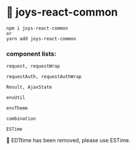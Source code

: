 # 🌟 joys-react-common

```
npm i joys-react-common
or
yarn add joys-react-common
```
### component lists:

```
request, requestWrap

requestAuth, requestAuthWrap

Result, AjaxState

envUtil

envTheme

combination

ESTime

```

🛑 EDTtime has been removed, please use ESTime.
